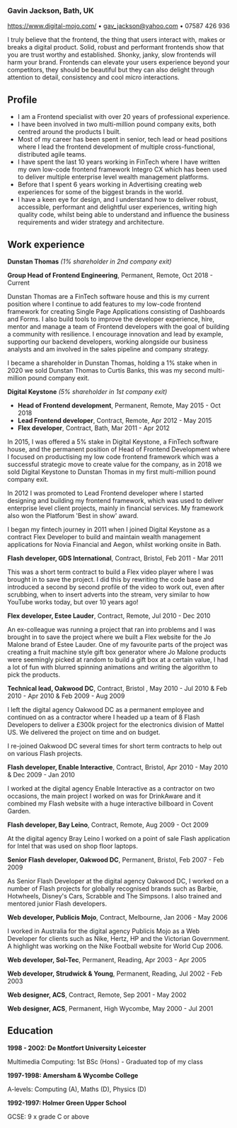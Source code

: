 ### Gavin Jackson, Bath, UK

https://www.digital-mojo.com/ • gav_jackson@yahoo.com • 07587 426 936

I truly believe that the frontend, the thing that users interact with, makes or breaks a digital product.  Solid, robust and performant frontends show that you are trust worthy and established. Shonky, janky, slow frontends will harm your brand.  Frontends can elevate your users experience beyond your competitors, they should be beautiful but they can also delight through attention to detail, consistency and cool micro interactions.  

## Profile


- I am a Frontend specialist with over 20 years of professional experience.  
- I have been involved in two multi-million pound company exits, both centred around the products I built.  
- Most of my career has been spent in senior, tech lead or head positions where I lead the frontend development of multiple cross-functional, distributed agile teams.  
- I have spent the last 10 years working in FinTech where I have written my own low-code frontend framework Integro CX which has been used to deliver multiple enterprise level wealth management platforms.  
- Before that I spent 6 years working in Advertising creating web experiences for some of the biggest brands in the world.  
- I have a keen eye for design, and I understand how to deliver robust, accessible, performant and delightful user experiences, writing high quality code, whilst being able to understand and influence the business requirements and wider strategy and architecture.


## Work experience

**Dunstan Thomas** *(1% shareholder in 2nd company exit)*

**Group Head of Frontend Engineering**, Permanent, Remote, Oct 2018 - Current

Dunstan Thomas are a FinTech software house and this is my current position where I continue to add features to my low-code frontend framework for creating Single Page Applications consisting of Dashboards and Forms. I also build tools to improve the developer experience, hire, mentor and manage a team of Frontend developers with the goal of building a community with resilience.  I encourage innovation and lead by example, supporting our backend developers, working alongside our business analysts and am involved in the sales pipeline and company strategy.  

I became a shareholder in Dunstan Thomas, holding a 1% stake when in 2020 we sold Dunstan Thomas to Curtis Banks, this was my second multi-million pound company exit.

**Digital Keystone** *(5% shareholder in 1st company exit)*

- **Head of Frontend development**, Permanent, Remote, May 2015 - Oct 2018
- **Lead Frontend developer**, Contract, Remote, Apr 2012 - May 2015
- **Flex developer**, Contract, Bath, Mar 2011 - Apr 2012

In 2015, I was offered a 5% stake in Digital Keystone, a FinTech software house, and the permanent position of Head of Frontend Development where I focused on productising my low code frontend framework which was a successful strategic move to create value for the company, as in 2018 we sold Digital Keystone to Dunstan Thomas in my first multi-million pound company exit.

In 2012 I was promoted to Lead Frontend developer where I started designing and building my frontend framework, which was used to deliver enterprise level client projects, mainly in financial services. My framework also won the Platforum 'Best in show' award.  

I began my fintech journey in 2011 when I joined Digital Keystone as a contract Flex Developer to build and maintain wealth management applications for Novia Financial and Aegon, whilst working onsite in Bath.


**Flash developer, GDS International**, Contract, Bristol, Feb 2011 - Mar 2011

This was a short term contract to build a Flex video player where I was brought in to save the project. I did this by rewriting the code base and introduced a second by second profile of the video to work out, even after scrubbing, when to insert adverts into the stream, very similar to how YouTube works today, but over 10 years ago!

**Flex developer, Estee Lauder**, Contract, Remote, Jul 2010 - Dec 2010

An ex-colleague was running a project that ran into problems and I was brought in to save the project where we built a Flex website for the Jo Malone brand of Estee Lauder. One of my favourite parts of the project was creating a fruit machine style gift box generator where Jo Malone products were seemingly picked at random to build a gift box at a certain value, I had a lot of fun with blurred spinning animations and writing the algorithm to pick the products. 

**Technical lead, Oakwood DC**, Contract, Bristol , May 2010 - Jul 2010 & Feb 2010 - Apr 2010 & Feb 2009 - Aug 2009

I left the digital agency Oakwood DC as a permanent employee and continued on as a contractor where I headed up a team of 8 Flash Developers to deliver a £300k project for the electronics division of Mattel US.  We delivered the project on time and on budget.

I re-joined Oakwood DC several times for short term contracts to help out on various Flash projects.

**Flash developer, Enable Interactive**, Contract, Bristol, Apr 2010 - May 2010 & Dec 2009 - Jan 2010

I worked at the digital agency Enable Interactive as a contractor on two occasions, the main project I worked on was for DrinkAware and it combined my Flash website with a huge interactive billboard in Covent Garden.

**Flash developer, Bay Leino**, Contract, Remote, Aug 2009 - Oct 2009

At the digital agency Bray Leino I worked on a point of sale Flash application for Intel that was used on shop floor laptops.

**Senior Flash developer, Oakwood DC**, Permanent, Bristol, Feb 2007 - Feb 2009

As Senior Flash Developer at the digital agency Oakwood DC, I worked on a number of Flash projects for globally recognised brands such as Barbie, Hotwheels, Disney's Cars, Scrabble and The Simpsons. I also trained and mentored junior Flash developers.

**Web developer, Publicis Mojo**, Contract, Melbourne, Jan 2006 - May 2006

I worked in Australia for the digital agency Publicis Mojo as a Web Developer for clients such as Nike, Hertz, HP and the Victorian Government.  A highlight was working on the Nike Football website for World Cup 2006.

**Web developer, Sol-Tec**, Permanent, Reading, Apr 2003 - Apr 2005

**Web developer, Strudwick & Young**, Permanent, Reading, Jul 2002 - Feb 2003

**Web designer, ACS**, Contract, Remote,
Sep 2001 - May 2002

**Web designer, ACS**, Permanent, High Wycombe,
May 2000 - Jul 2001

## Education

**1998 - 2002: De Montfort University Leicester**

Multimedia Computing: 1st BSc (Hons) - Graduated top of my class

**1997-1998: Amersham & Wycombe College**

A-levels: Computing (A), Maths (D), Physics (D)

**1992-1997: Holmer Green Upper School**

GCSE: 9 x grade C or above

